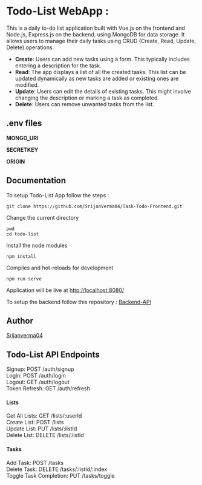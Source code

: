 
# Todo-List WebApp :

This is a daily to-do list application built with Vue.js on the frontend and Node.js, Express.js on the backend, using MongoDB for data storage. It allows users to manage their daily tasks using CRUD (Create, Read, Update, Delete) operations.

- **Create**: Users can add new tasks using a form. This typically includes entering a description for the task.
- **Read**: The app displays a list of all the created tasks. This list can be updated dynamically as new tasks are added or existing ones are modified.
- **Update**: Users can edit the details of existing tasks. This might involve changing the description or marking a task as completed.
- **Delete**: Users can remove unwanted tasks from the list.


## .env files

**MONGO_URI**

**SECRETKEY**

**ORIGIN**

## Documentation

To setup Todo-List App follow the steps :

    git clone https://github.com/SrijanVerma04/Task-Todo-Frontend.git

Change the current directory

    pwd
    cd todo-list

Install the node modules

    npm install

Compiles and hot-reloads for development

    npm run serve


Application will be live at [http://localhost:8080/](http://localhost:8080/)

To setup the backend follow this repository : [Backend-API](https://github.com/SrijanVerma04/Task-todo-backend)





## Author

[Srijanverma04](https://github.com/SrijanVerma04)
## Todo-List API Endpoints

Signup: POST /auth/signup\
Login: POST /auth/login\
Logout: GET /auth/logout\
Token Refresh: GET /auth/refresh

#### Lists
Get All Lists: GET /lists/:userId\
Create List: POST /lists\
Update List: PUT /lists/:listId\
Delete List: DELETE /lists/:listId

#### Tasks
Add Task: POST /tasks\
Delete Task: DELETE /tasks/:listId/:index\
Toggle Task Completion: PUT /tasks/toggle
